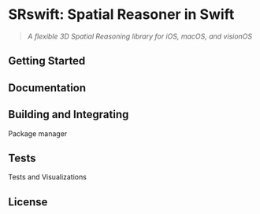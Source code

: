 # SRswift: Spatial Reasoner in Swift

> _A flexible 3D Spatial Reasoning library for iOS, macOS, and visionOS_

## Getting Started

## Documentation

## Building and Integrating

Package manager

## Tests

Tests and Visualizations

## License
